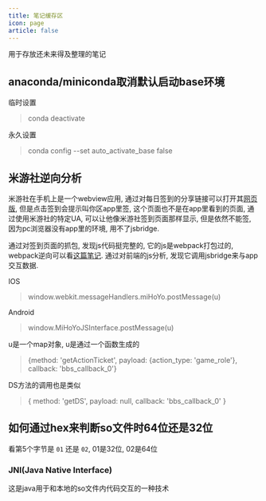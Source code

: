 ```yaml
---
title: 笔记缓存区
icon: page
article: false
---
```


用于存放还未来得及整理的笔记

<!-- more -->

## anaconda/miniconda取消默认启动base环境
临时设置
> conda deactivate

永久设置
> conda config --set auto_activate_base false

## 米游社逆向分析
米游社在手机上是一个webview应用, 通过对每日签到的分享链接可以打开其[网页版](https://webstatic.mihoyo.com/bbs/event/signin-ys/index.html?bbs_auth_required=true&act_id=e202009291139501), 但是点击签到会提示叫你区app里签, 这个页面也不是在app里看到的页面, 通过使用米游社的特定UA, 可以让他像米游社签到页面那样显示, 但是依然不能签, 因为pc浏览器没有app里的环境, 用不了jsbridge.

通过对签到页面的抓包, 发现js代码挺完整的, 它的js是webpack打包过的, webpack逆向可以看[这篇笔记](https://app.yinxiang.com/fx/970ae39c-9964-4aae-aa96-7e81fee4ef8f). 通过对前端的js分析, 发现它调用jsbridge来与app交互数据.

IOS
> window.webkit.messageHandlers.miHoYo.postMessage(u)

Android
> window.MiHoYoJSInterface.postMessage(u)

u是一个map对象, u是通过一个函数生成的
> \{method: 'getActionTicket', payload: \{action_type: 'game_role'\}, callback: 'bbs_callback_0'\}

DS方法的调用也是类似
> \{ method: 'getDS', payload: null, callback: 'bbs_callback_0' \}

## 如何通过hex来判断so文件时64位还是32位
看第5个字节是 `01` 还是 `02`, 01是32位, 02是64位

### JNI(Java Native Interface)
这是java用于和本地的so文件内代码交互的一种技术


